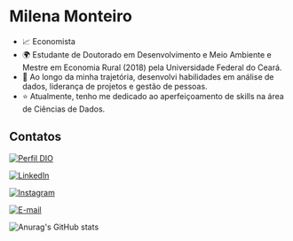 
# Milena Monteiro

- 📈 Economista
- 🌍 Estudante de Doutorado em Desenvolvimento e Meio Ambiente e Mestre em Economia Rural (2018) pela Universidade Federal do Ceará.
- 🤩 Ao longo da minha trajetória, desenvolvi habilidades em análise de dados, liderança de projetos e gestão de pessoas. 
- ⭐ Atualmente, tenho me dedicado ao aperfeiçoamento de skills na área de Ciências de Dados. 

## Contatos

[![Perfil DIO](https://img.shields.io/badge/-Perfil%20na%20DIO-30A3DC?style=for-the-badge)](https://web.dio.me/users/milenamonteirofeitosa?tab=skills) 

[![LinkedIn](https://img.shields.io/badge/-LinkedIn-%230077B5?style=for-the-badge&logo=linkedin&logoColor=white)](https://www.linkedin.com/in/milenamonteirofeitosa/)

[![Instagram](https://img.shields.io/badge/Instagram-%23E4405F.svg?style=for-the-badge&logo=Instagram&logoColor=white)](https://www.instagram.com/milena.monteiro88/)

[![E-mail](https://img.shields.io/badge/Gmail-D14836?style=for-the-badge&logo=gmail&logoColor=white)](mailto:milenamonteirofeitosa@gmail.com)

![Anurag's GitHub stats](https://github-readme-stats.vercel.app/api?username=milenamonteirofeitosa&show_icons=true&theme=midnight-purple)


